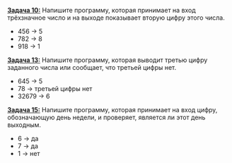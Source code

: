 [**Задача 10:**](https://github.com/allseenn/cSharp/blob/main/02.Tasks/10/Program.cs) Напишите программу, которая принимает на вход трёхзначное число и на выходе показывает вторую цифру этого числа.

* 456 -> 5
* 782 -> 8
* 918 -> 1

[**Задача 13:**](https://github.com/allseenn/cSharp/blob/main/02.Tasks/13/Program.cs) Напишите программу, которая выводит третью цифру заданного числа или сообщает, что третьей цифры нет.

* 645 -> 5
* 78 -> третьей цифры нет
* 32679 -> 6

[**Задача 15:**](https://github.com/allseenn/cSharp/blob/main/02.Tasks/15/Program.cs) Напишите программу, которая принимает на вход цифру, обозначающую день недели, и проверяет, является ли этот день выходным.

* 6 -> да
* 7 -> да
* 1 -> нет